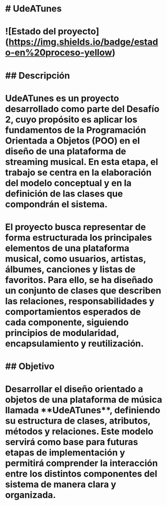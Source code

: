 # \# UdeATunes

# 

# !\[Estado del proyecto](https://img.shields.io/badge/estado-en%20proceso-yellow)

# 

# \## Descripción

# 

# UdeATunes es un proyecto desarrollado como parte del Desafío 2, cuyo propósito es aplicar los fundamentos de la Programación Orientada a Objetos (POO) en el diseño de una plataforma de streaming musical. En esta etapa, el trabajo se centra en la elaboración del modelo conceptual y en la definición de las clases que compondrán el sistema.

# 

# El proyecto busca representar de forma estructurada los principales elementos de una plataforma musical, como usuarios, artistas, álbumes, canciones y listas de favoritos. Para ello, se ha diseñado un conjunto de clases que describen las relaciones, responsabilidades y comportamientos esperados de cada componente, siguiendo principios de modularidad, encapsulamiento y reutilización.

# 

# \## Objetivo

# 

# Desarrollar el diseño orientado a objetos de una plataforma de música llamada \*\*UdeATunes\*\*, definiendo su estructura de clases, atributos, métodos y relaciones. Este modelo servirá como base para futuras etapas de implementación y permitirá comprender la interacción entre los distintos componentes del sistema de manera clara y organizada.

# 

